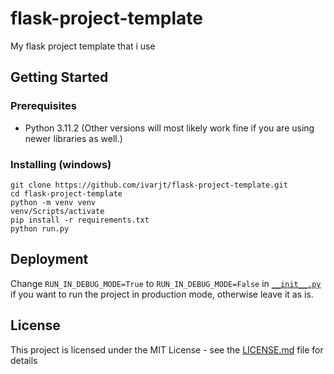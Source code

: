 
# flask-project-template
My flask project template that i use

## Getting Started

### Prerequisites
- Python 3.11.2 (Other versions will most likely work fine if you are using newer libraries as well.)

### Installing (windows)
```
git clone https://github.com/ivarjt/flask-project-template.git
cd flask-project-template
python -m venv venv
venv/Scripts/activate
pip install -r requirements.txt
python run.py
```

## Deployment
Change `RUN_IN_DEBUG_MODE=True` to `RUN_IN_DEBUG_MODE=False` in [`__init__.py`](https://github.com/ivarjt/flask-project-template/blob/main/app/__init__.py) if you want to run the project in production mode, otherwise leave it as is.

## License
This project is licensed under the MIT License - see the [LICENSE.md](https://github.com/ivarjt/flask-project-template/blob/main/LICENSE) file for details
